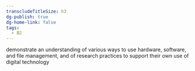 ```yaml
---
transcludeTitleSize: h3
dg-publish: true
dg-home-link: false
tags:
  - B2
---
```

demonstrate an understanding of various ways to use hardware, software, and file management, and of research practices to support their own use of digital technology